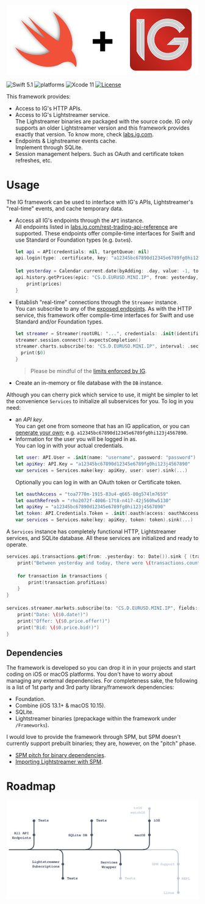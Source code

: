 <p align="center">
    <img src="Assets/IG.svg" alt="IG Framework + Swift"/>
</p>

![Swift 5.1](https://img.shields.io/badge/Swift-5.1-orange.svg) ![platforms](https://img.shields.io/badge/platforms-macOS%20%7C%20iOS-lightgrey.svg) ![Xcode 11](https://img.shields.io/badge/Xcode-11-blueviolet.svg) [![License](http://img.shields.io/:license-mit-blue.svg)](http://doge.mit-license.org)

This framework provides:
- Access to IG's HTTP APIs.
- Access to IG's Lightstreamer service.
  <br>The Lighstreamer binaries are packaged with the source code. IG only supports an older Lightstreamer version and this framework provides exactly that version. To know more, check [labs.ig.com](https://labs.ig.com/lightstreamer-downloads).
- Endpoints & Lighstreamer events cache.
  <br>Implement through SQLite.
- Session management helpers.
  Such as OAuth and certificate token refreshes, etc.

# Usage

The IG framework can be used to interface with IG's APIs, Lightstreamer's "real-time" events, and cache temporary data.
- Access all IG's endpoints through the `API` instance.
  <br>All endpoints listed in [labs.ig.com/rest-trading-api-reference](https://labs.ig.com/rest-trading-api-reference) are supported. These endpoints offer compile-time interfaces for Swift and use Standard or Foundation types (e.g. `Date`s).
  ```swift
  let api = API(credentials: nil, targetQueue: nil)
  api.login(type: .certificate, key: "a12345bc67890d12345e6789fg0hi123j4567890", user: .init("username", "password")).expectsCompletion()
  
  let yesterday = Calendar.current.date(byAdding: .day, value: -1, to: Date())!
  api.history.getPrices(epic: "CS.D.EURUSD.MINI.IP", from: yesterday, resolution: .minute).sink { (prices, allowance) in
      print(prices)
  }
  ```
- Establish "real-time" connections through the `Streamer` instance.
  <br>You can subscribe to any of the [exposed endpoints](https://labs.ig.com/streaming-api-reference). As with the HTTP service, this framework offer compile-time interfaces for Swift and use Standard and/or Foundation types.
  ```swift
  let streamer = Streamer(rootURL: "...", credentials: .init(identifier: "ABC12", password: "..."), targetQueue: nil)
  streamer.session.connect().expectsCompletion()
  streamer.charts.subscribe(to: "CS.D.EURUSD.MINI.IP", interval: .second, fields: [.date, . volume, .openBid, .closeBid]).sink {
    print($0)
  }
  ```
  > Please be mindful of the [limits enforced by IG](https://labs.ig.com/faq#limits).
  
- Create an in-memory or file database with the `DB` instance.

Although you can cherry pick which service to use, it might be simpler to let the convenience `Services` to initialize all subservices for you. To log in you need:
- an _API key_.
  <br>You can get one from someone that has an IG application, or you can [generate your own](https://labs.ig.com/gettingstarted); e.g. `a12345bc67890d12345e6789fg0hi123j4567890`.
- Information for the user you will be logged in as.
  <br>You can log in with your actual credentials.
  ```swift
  let user: API.User = .init(name: "username", password: "password")
  let apiKey: API.Key = "a12345bc67890d12345e6789fg0hi123j4567890"
  var services = Services.make(key: apiKey, user: user).sink(...)
  ```
  Optionally you can log in with an OAuth token or Certificate token.
  ```swift
  let oauthAccess = "toa7770m-1915-83u4-q665-80g574lm7659"
  let oauthRefresh = "rho2072f-4006-17t8-n417-42j560hw5130"
  let apiKey = "a12345bc67890d12345e6789fg0hi123j4567890"
  let token: API.Credentials.Token = .init(.oauth(access: oauthAccess, refresh: oauthRefresh, scope: "profile", type: "Bearer"), .expiresIn: 60))
  var services = Services.make(key: apiKey, token: token).sink(...)
  ```

A `Services` instance has completely functional HTTP, Lightstreamer services, and SQLite database. All these services are initialized and ready to operate.
```swift
services.api.transactions.get(from: .yesterday: to: Date()).sink { (transactions) in
    print("Between yesterday and today, there were \(transactions.count) transactions")
    
    for transaction in transactions {
        print(transaction.profitLoss)
    }
}

services.streamer.markets.subscribe(to: "CS.D.EURUSD.MINI.IP", fields: [.bid, .offer, .date]).startWithValues {
    print("Date: \($0.date!)")
    print("Offer: \($0.price.offer!)")
    print("Bid: \($0.price.bid!)")
}
```

## Dependencies
The framework is developed so you can drop it in in your projects and start coding on iOS or macOS platforms. You don't have to worry about managing any external dependencies. For completeness sake, the following is a list of 1st party and 3rd party library/framework dependencies:
- Foundation.
- Combine (iOS 13.1+ & macOS 10.15).
- SQLite.
- Lightstreamer binaries (prepackage within the framework under `/Frameworks`).

I would love to provide the framework through SPM, but SPM doesn't currently support prebuilt binaries; they are, however, on the "pitch" phase.
- [SPM pitch for binary dependencies](https://forums.swift.org/t/pitch-support-for-binary-dependencies/27620).
- [Importing Lightstreamer with SPM](https://forums.lightstreamer.com/showthread.php?8440-Importing-Lightstreamer-with-Swift-Package-Manager).

# Roadmap

<p align="center">
    <img src="Assets/Roadmap.svg" alt="Visual roadmap about the Framework's future"/>
</p>
